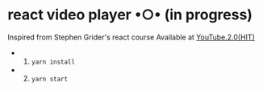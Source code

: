 # react video player •○• (in progress)
Inspired from Stephen Grider's react course
Available at [YouTube.2.0(HIT)](https://mecies.github.io/youtube-video-player/)

- 1) `yarn install`
- 2) `yarn start`